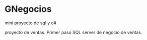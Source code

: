 # GNegocios
mini proyecto de sql y c#
 
 proyecto de ventas.
Primer paso SQL server de negocio de ventas.
